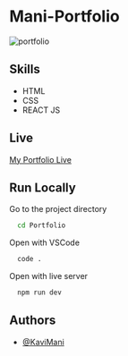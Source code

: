 # Mani-Portfolio
![portfolio](https://github.com/user-attachments/assets/783caf03-f55c-4a4b-9179-adaab37da0d0)


## Skills

- HTML
- CSS
- REACT JS

## Live 

[My Portfolio Live](https://kavimanikandanprotfolio.netlify.app)


## Run Locally

Go to the project directory

```bash
  cd Portfolio
```

Open with VSCode

```bash
  code .
```

Open with live server

```bash
  npm run dev
```


## Authors

- [@KaviMani](https://www.github.com/KaviMani09)
